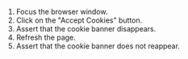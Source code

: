 1. Focus the browser window.
2. Click on the "Accept Cookies" button.
3. Assert that the cookie banner disappears.
4. Refresh the page.
5. Assert that the cookie banner does not reappear.